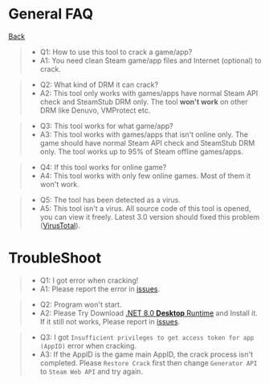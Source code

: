 # General FAQ 

<a href="/docs/" class="btn btn-primary">Back</a>
 
> * Q1: How to use this tool to crack a game/app?
> * A1: You need clean Steam game/app files and Internet (optional) to crack. 

> * Q2: What kind of DRM it can crack?
> * A2: This tool only works with games/apps have normal Steam API check and SteamStub DRM only. The tool **won't work** on other DRM like Denuvo, VMProtect etc.

> * Q3: This tool works for what game/app?
> * A3: This tool works with games/apps that isn't online only. The game should have normal Steam API check and SteamStub DRM only. The tool works up to 95% of Steam offline games/apps.

> * Q4: If this tool works for online game?
> * A4: This tool works with only few online games. Most of them it won't work.

> * Q5: The tool has been detected as a virus.
> * A5: This tool isn't a virus. All source code of this tool is opened, you can view it freely. Latest 3.0 version should fixed this problem ([VirusTotal](https://www.virustotal.com/gui/file/366c1861aa7631194e026a0a6f2a0d1d002a440debb5e0cf4ba7f98b3dd5bbb0)).

# TroubleShoot

> * Q1: I got error when cracking!
> * A1: Please report the error in [issues](https://github.com/SteamAutoCracks/Steam-auto-crack/issues).

> * Q2: Program won't start.
> * A2: Please Try Download [.NET 8.0 **Desktop** Runtime](https://dotnet.microsoft.com/download/dotnet/8.0/runtime) and Install it. If it still not works, Please report in [issues](https://github.com/SteamAutoCracks/Steam-auto-crack/issues).

> * Q3: I got `Insufficient privileges to get access token for app (AppID)` error when cracking.
> * A3: If the AppID is the game main AppID, the crack process isn't completed. Please `Restore Crack` first then change `Generator API` to `Steam Web API` and try again.